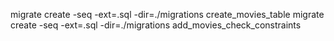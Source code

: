 migrate create -seq -ext=.sql -dir=./migrations create_movies_table
migrate create -seq -ext=.sql -dir=./migrations add_movies_check_constraints